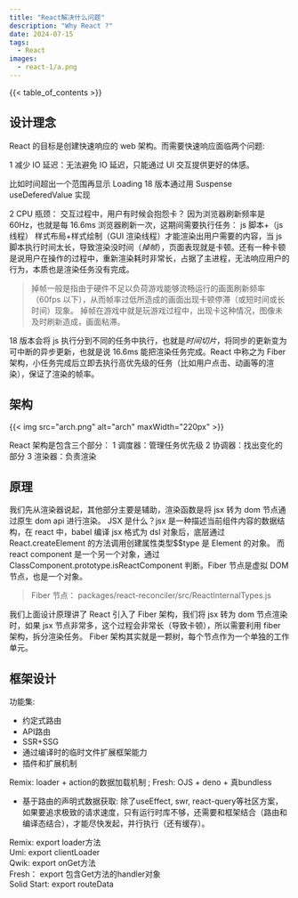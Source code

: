 ```yaml
---
title: "React解决什么问题"
description: "Why React ?"
date: 2024-07-15
tags:
  - React
images:
  - react-1/a.png
---
```


{{< table_of_contents >}}

## 设计理念

React 的目标是创建快速响应的 web 架构。而需要快速响应面临两个问题:

1 减少 IO 延迟：无法避免 IO 延迟，只能通过 UI 交互提供更好的体感。

比如时间超出一个范围再显示 Loading 18 版本通过用 Suspense useDeferedValue 实现

2 CPU 瓶颈： 交互过程中，用户有时候会抱怨卡？ 因为浏览器刷新频率是 60Hz，也就是每 16.6ms 浏览器刷新一次，这期间需要执行任务： js 脚本+（js 线程） 样式布局+样式绘制（GUI 渲染线程）才能渲染出用户需要的内容，当 js 脚本执行时间太长，导致渲染没时间（_掉帧_），页面表现就是卡顿。还有一种卡顿是说用户在操作的过程中，重新渲染耗时非常长，占据了主进程，无法响应用户的行为，本质也是渲染任务没有完成。

> 掉帧一般是指由于硬件不足以负荷游戏能够流畅运行的画面刷新频率（60fps 以下），从而帧率过低所造成的画面出现卡顿停滞（或短时间或长时间）现象。 掉帧在游戏中就是玩游戏过程中，出现卡这种情况，图像未及时刷新造成，画面粘滞。

18 版本会将 js 执行分到不同的任务中执行，也就是*时间切片*，将同步的更新变为可中断的异步更新，也就是说 16.6ms 能把渲染任务完成。React 中称之为 Fiber 架构，小任务完成后立即去执行高优先级的任务（比如用户点击、动画等的渲染），保证了渲染的帧率。

## 架构

{{< img src="arch.png" alt="arch" maxWidth="220px" >}}

React 架构是包含三个部分：
1 调度器：管理任务优先级
2 协调器：找出变化的部分
3 渲染器：负责渲染

## 原理

我们先从渲染器说起，其他部分主要是辅助，渲染函数是将 jsx 转为 dom 节点通过原生 dom api 进行渲染。 JSX 是什么？jsx 是一种描述当前组件内容的数据结构，在 react 中，babel 编译 jsx 格式为 dsl 对象后，底层通过 React.createElement 的方法调用创建属性类型$$type 是 Element 的对象。 而 react component 是一个另一个对象，通过 ClassComponent.prototype.isReactComponent 判断。Fiber 节点是虚拟 DOM 节点，也是一个对象。

> Fiber 节点： packages/react-reconciler/src/ReactInternalTypes.js

我们上面设计原理讲了 React 引入了 Fiber 架构，我们将 jsx 转为 dom 节点渲染时，如果 jsx 节点非常多，这个过程会非常长（导致卡顿），所以需要利用 fiber 架构，拆分渲染任务。 Fiber 架构其实就是一颗树，每个节点作为一个单独的工作单元。

## 框架设计

功能集:  

- 约定式路由
- API路由
- SSR+SSG
- 通过编译时的临时文件扩展框架能力
- 插件和扩展机制

Remix: loader + action的数据加载机制  ; Fresh: OJS + deno + 真bundless

- 基于路由的声明式数据获取: 除了useEffect, swr, react-query等社区方案，如果要追求极致的请求速度，只有运行时库不够，还需要和框架结合（路由和编译态结合），才能尽快发起，并行执行（还有缓存）。

Remix: export loader方法  
Umi: export  clientLoader  
Qwik: export onGet方法  
Fresh： export 包含Get方法的handler对象  
Solid Start: export routeData  

